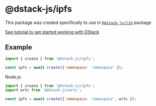 # @dstack-js/ipfs

This package was created specifically to use in [`@dstack-js/lib`](https://www.npmjs.com/package/@dstack-js/lib) package

[See tutorial to get started working with DStack](https://dstack.dev/docs/intro)

## Example

```javascript
import { create } from '@dstack-js/ipfs';

const ipfs = await create({ namespace: 'namespace' });
```

Node.js:

```javascript
import { create } from '@dstack-js/ipfs';
import wrtc from '@dstack-js/wrtc';

const ipfs = await create({ namespace: 'namespace', wrtc });
```
